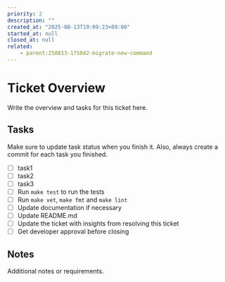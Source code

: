 ```yaml
---
priority: 2
description: ""
created_at: "2025-08-13T19:09:23+09:00"
started_at: null
closed_at: null
related:
    - parent:250813-175042-migrate-new-command
---
```


# Ticket Overview

Write the overview and tasks for this ticket here.

## Tasks
Make sure to update task status when you finish it. Also, always create a commit for each task you finished.

- [ ] task1
- [ ] task2
- [ ] task3
- [ ] Run `make test` to run the tests
- [ ] Run `make vet`, `make fmt` and `make lint`
- [ ] Update documentation if necessary
- [ ] Update README.md
- [ ] Update the ticket with insights from resolving this ticket
- [ ] Get developer approval before closing

## Notes

Additional notes or requirements.